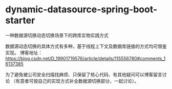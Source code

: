 # dynamic-datasource-spring-boot-starter

一种数据源切换动态切换场景下的跨库实物实践方式

数据源动态切换的具体方式有多种，基于线程上下文及数据库链接的方式均可借鉴实现。
博客地址：https://blog.csdn.net/D_19901719576/article/details/115556780#comments_16137385

为了避免被公司安全扫描找麻烦、只保留了核心代码、有其他疑问可以博客留言讨论
（有意者可按自己的实现方式补全数据源切换部分，一起讨论）。
